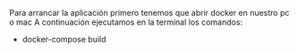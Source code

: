 Para arrancar la aplicación primero tenemos que abrir docker en nuestro pc o mac
A continuación ejecutamos en la terminal los comandos:
- docker-compose build
